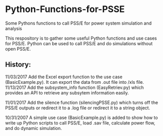 # Python-Functions-for-PSSE
Some Pythons functions to call PSS/E for power system simulation and analysis

This respository is to gather some useful Python functions and use cases for PSS/E.
Python can be used to call PSS/E and do simulations without open PSS/E.

## History:
11/03/2017
Add the Excel export function to the use case (BasicExample.py). It can export the data from .out file into /xls file.
11/13/2017
Add the subsystem_info function (EasyRetriev.py) which provides an API to retrieve any subsytem information easily.

11/01/2017
Add the silence function (silencingPSSE.py) which turns off the PSS/E outputs or redirect it to a .log file or redirect it to a string object.

10/31/2007
A simple use case (BasicExample.py) is added to show how to write up Python scripts to call PSS/E, load .sav file, calculate power flow, and do dynamic simulation.
